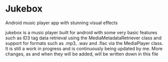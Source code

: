 # Jukebox
Android music player app with stunning visual effects

jukebox is <currently> a music player built for android with some very basic features such as ID3 tag data retrieval using 
the MediaMetadataRetriever class and support for formats such as .mp3, .wav and .flac via the MediaPlayer class. It is still 
a work in progress and is continuously being updated by me. More changes, as and when they will be added, will be written down 
in this file
